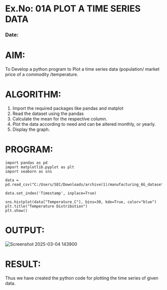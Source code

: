 # Ex.No: 01A PLOT A TIME SERIES DATA
###  Date: 

# AIM:
To Develop a python program to Plot a time series data (population/ market price of a commodity
/temperature.
# ALGORITHM:
1. Import the required packages like pandas and matplot
2. Read the dataset using the pandas
3. Calculate the mean for the respective column.
4. Plot the data according to need and can be altered monthly, or yearly.
5. Display the graph.
# PROGRAM:
```
import pandas as pd
import matplotlib.pyplot as plt
import seaborn as sns
```
```
data = pd.read_csv("C:/Users/SEC/Downloads/archive(1)/manufacturing_6G_dataset.csv")
```
```
data.set_index('Timestamp', inplace=True)
```
```
sns.histplot(data["Temperature_C"], bins=30, kde=True, color="blue")
plt.title("Temperature Distribution")
plt.show()
```










# OUTPUT:

![Screenshot 2025-03-04 143900](https://github.com/user-attachments/assets/4a87052f-700a-4f84-a0d7-cfb9231db860)





# RESULT:
Thus we have created the python code for plotting the time series of given data.
